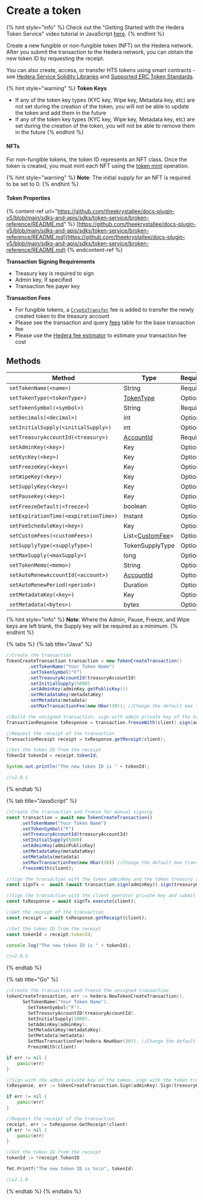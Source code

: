 # Create a token

{% hint style="info" %}
Check out the "Getting Started with the Hedera Token Service" video tutorial in JavaScript [here](https://youtu.be/lp3mwdYEZEk).
{% endhint %}

Create a new fungible or non-fungible token (NFT) on the Hedera network. After you submit the transaction to the Hedera network, you can obtain the new token ID by requesting the receipt.

You can also create, access, or transfer HTS tokens using smart contracts - see [Hedera Service Solidity Libraries](https://docs.hedera.com/guides/docs/sdks/smart-contracts/hedera-service-solidity-libraries) and [Supported ERC Token Standards](https://docs.hedera.com/guides/core-concepts/smart-contracts/supported-erc-token-standards).

{% hint style="warning" %}
**Token Keys**

* If any of the token key types (KYC key, Wipe key, Metadata key, etc) are not set during the creation of the token, you will not be able to update the token and add them in the future
* If any of the token key types (KYC key, Wipe key, Metadata key, etc) are set during the creation of the token, you will not be able to remove them in the future
{% endhint %}

#### **NFTs**

For non-fungible tokens, the token ID represents an NFT class. Once the token is created, you must mint each NFT using the [token mint](mint-a-token.md) operation.

{% hint style="warning" %}
**Note**: The initial supply for an NFT is required to be set to 0.
{% endhint %}

#### **Token Properties**

{% content-ref url="https://github.com/theekrystallee/docs-plugin-v5/blob/main/sdks-and-apis/sdks/token-service/broken-reference/README.md" %}
[https://github.com/theekrystallee/docs-plugin-v5/blob/main/sdks-and-apis/sdks/token-service/broken-reference/README.md](https://github.com/theekrystallee/docs-plugin-v5/blob/main/sdks-and-apis/sdks/token-service/broken-reference/README.md)
{% endcontent-ref %}

**Transaction Signing Requirements**

* Treasury key is required to sign
* Admin key, if specified
* Transaction fee payer key

**Transaction Fees**

* For fungible tokens, a [`CryptoTransfer`](https://docs.hedera.com/hedera/mainnet/fees) fee is added to transfer the newly created token to the treasury account
* Please see the transaction and query [fees](../../../networks/mainnet/fees/#transaction-and-query-fees) table for the base transaction fee
* Please use the [Hedera fee estimator](https://hedera.com/fees) to estimate your transaction fee cost

## Methods

<table><thead><tr><th width="447.3333333333333">Method</th><th>Type</th><th>Requirement</th></tr></thead><tbody><tr><td><code>setTokenName(&#x3C;name>)</code></td><td>String</td><td>Required</td></tr><tr><td><code>setTokenType(&#x3C;tokenType>)</code></td><td><a href="token-types.md">TokenType</a></td><td>Optional</td></tr><tr><td><code>setTokenSymbol(&#x3C;symbol>)</code></td><td>String</td><td>Required</td></tr><tr><td><code>setDecimals(&#x3C;decimal>)</code></td><td>int</td><td>Optional</td></tr><tr><td><code>setInitialSupply(&#x3C;initialSupply>)</code></td><td>int</td><td>Optional</td></tr><tr><td><code>setTreasuryAccountId(&#x3C;treasury>)</code></td><td><a href="../../deprecated/sdks/specialized-types.md#accountid">AccountId</a></td><td>Required</td></tr><tr><td><code>setAdminKey(&#x3C;key>)</code></td><td>Key</td><td>Optional</td></tr><tr><td><code>setKycKey(&#x3C;key>)</code></td><td>Key</td><td>Optional</td></tr><tr><td><code>setFreezeKey(&#x3C;key>)</code></td><td>Key</td><td>Optional</td></tr><tr><td><code>setWipeKey(&#x3C;key>)</code></td><td>Key</td><td>Optional</td></tr><tr><td><code>setSupplyKey(&#x3C;key>)</code></td><td>Key</td><td>Optional</td></tr><tr><td><code>setPauseKey(&#x3C;key>)</code></td><td>Key</td><td>Optional</td></tr><tr><td><code>setFreezeDefault(&#x3C;freeze></code>)</td><td>boolean</td><td>Optional</td></tr><tr><td><code>setExpirationTime(&#x3C;expirationTime>)</code></td><td>Instant</td><td>Optional</td></tr><tr><td><code>setFeeScheduleKey(&#x3C;key>)</code></td><td>Key</td><td>Optional</td></tr><tr><td><code>setCustomFees(&#x3C;customFees>)</code></td><td>List&#x3C;<a href="custom-token-fees.md#custom-fee">CustomFee</a>></td><td>Optional</td></tr><tr><td><code>setSupplyType(&#x3C;supplyType>)</code></td><td>TokenSupplyType</td><td>Optional</td></tr><tr><td><code>setMaxSupply(&#x3C;maxSupply>)</code></td><td>long</td><td>Optional</td></tr><tr><td><code>setTokenMemo(&#x3C;memo>)</code></td><td>String</td><td>Optional</td></tr><tr><td><code>setAutoRenewAccountId(&#x3C;account>)</code></td><td><a href="../../deprecated/sdks/specialized-types.md#accountid">AccountId</a></td><td>Optional</td></tr><tr><td><code>setAutoRenewPeriod(&#x3C;period>)</code></td><td>Duration</td><td>Optional</td></tr><tr><td><code>setMetadataKey(&#x3C;key>)</code></td><td>Key</td><td>Optional</td></tr><tr><td><code>setMetadata(&#x3C;bytes>)</code></td><td>bytes</td><td>Optional</td></tr></tbody></table>

{% hint style="info" %}
**Note**: Where the Admin, Pause, Freeze, and Wipe keys are left blank, the Supply key will be required as a minimum.
{% endhint %}

{% tabs %}
{% tab title="Java" %}
```java
//Create the transaction
TokenCreateTransaction transaction = new TokenCreateTransaction()
        .setTokenName("Your Token Name")
        .setTokenSymbol("F")
        .setTreasuryAccountId(treasuryAccountId)
        .setInitialSupply(5000)
        .setAdminKey(adminKey.getPublicKey())
        .setMetadataKey(metadataKey)
        .setMetadata(metadata)
        .setMaxTransactionFee(new Hbar(30)); //Change the default max transaction fee

//Build the unsigned transaction, sign with admin private key of the token, sign with the token treasury private key, submit the transaction to a Hedera network
TransactionResponse txResponse = transaction.freezeWith(client).sign(adminKey).sign(treasuryKey).execute(client);

//Request the receipt of the transaction
TransactionReceipt receipt = txResponse.getReceipt(client);

//Get the token ID from the receipt
TokenId tokenId = receipt.tokenId;

System.out.println("The new token ID is " + tokenId);

//v2.0.1
```
{% endtab %}

{% tab title="JavaScript" %}
```javascript
//Create the transaction and freeze for manual signing
const transaction = await new TokenCreateTransaction()
     .setTokenName("Your Token Name")
     .setTokenSymbol("F")
     .setTreasuryAccountId(treasuryAccountId)
     .setInitialSupply(5000)
     .setAdminKey(adminPublicKey)
     .setMetadataKey(metadataKey)
     .setMetadata(metadata)
     .setMaxTransactionFee(new Hbar(30)) //Change the default max transaction fee
     .freezeWith(client);

//Sign the transaction with the token adminKey and the token treasury account private key
const signTx =  await (await transaction.sign(adminKey)).sign(treasuryKey);

//Sign the transaction with the client operator private key and submit to a Hedera network
const txResponse = await signTx.execute(client);

//Get the receipt of the transaction
const receipt = await txResponse.getReceipt(client);

//Get the token ID from the receipt
const tokenId = receipt.tokenId;

console.log("The new token ID is " + tokenId);

//v2.0.5
```
{% endtab %}

{% tab title="Go" %}
```go
//Create the transaction and freeze the unsigned transaction
tokenCreateTransaction, err := hedera.NewTokenCreateTransaction().
      SetTokenName("Your Token Name").
        SetTokenSymbol("F").
        SetTreasuryAccountID(treasuryAccountId).
        SetInitialSupply(1000).
        SetAdminKey(adminKey).
        SetMetadataKey(metadataKey).
        SetMetadata(metadata)
        SetMaxTransactionFee(hedera.NewHbar(30)). //Change the default max transaction fee
        FreezeWith(client)

if err != nil {
    panic(err)
}

//Sign with the admin private key of the token, sign with the token treasury private key, sign with the client operator private key and submit the transaction to a Hedera network
txResponse, err := tokenCreateTransaction.Sign(adminKey).Sign(treasuryKey).Execute(client)

if err != nil {
    panic(err)
}

//Request the receipt of the transaction
receipt, err := txResponse.GetReceipt(client)
if err != nil {
    panic(err)
}

//Get the token ID from the receipt
tokenId := *receipt.TokenID

fmt.Printf("The new token ID is %v\n", tokenId)

//v2.1.0
```
{% endtab %}
{% endtabs %}
